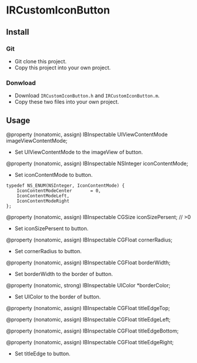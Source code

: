 # IRCustomIconButton

## Install
### Git
- Git clone this project.
- Copy this project into your own project.

### Donwload
- Download `IRCustomIconButton.h` and `IRCustomIconButton.m`.
- Copy these two files into your own project.

## Usage

@property (nonatomic, assign) IBInspectable UIViewContentMode imageViewContentMode;
- Set UIViewContentMode to the imageView of button.

@property (nonatomic, assign) IBInspectable NSInteger iconContentMode;
- Set iconContentMode to button.
```objc
typedef NS_ENUM(NSInteger, IconContentMode) {
    IconContentModeCenter       = 0,
    IconContentModeLeft,
    IconContentModeRight
};
```

@property (nonatomic, assign) IBInspectable CGSize iconSizePersent; // >0
- Set iconSizePersent to button.

@property (nonatomic, assign) IBInspectable CGFloat cornerRadius;
- Set cornerRadius to button.

@property (nonatomic, assign) IBInspectable CGFloat borderWidth;
- Set borderWidth to the border of button.

@property (nonatomic, strong) IBInspectable UIColor *borderColor;
- Set UIColor to the border of button.

@property (nonatomic, assign) IBInspectable CGFloat titleEdgeTop;

@property (nonatomic, assign) IBInspectable CGFloat titleEdgeLeft;

@property (nonatomic, assign) IBInspectable CGFloat titleEdgeBottom;

@property (nonatomic, assign) IBInspectable CGFloat titleEdgeRight;
- Set titleEdge to button.
